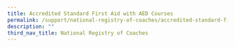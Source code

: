 ```yaml
---
title: Accredited Standard First Aid with AED Courses
permalink: /support/national-registry-of-coaches/accredited-standard-first-aid-with-aed-courses/
description: ""
third_nav_title: National Registry of Coaches
---
```

